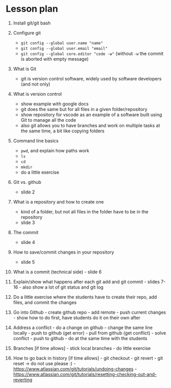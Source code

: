 # Lesson plan

 1. Install git/git bash

 2. Configure git
    - `git config --global user.name "name"`
    - `git config --global user.email "email"`
    - `git config --global core.editor "code -w"` (without `-w` the commit is aborted with empty message)

 3. What is Git
    - git is version control software, widely used by software developers (and not only)

 4. What is version control
    - show example with google docs
    - git does the same but for all files in a given folder/repository
    - show repository for vscode as an example of a software built using Git to manage all the code
    - also git allows you to have branches and work on multiple tasks at the same time, a bit like copying folders

 5. Command line basics
    - `pwd`, and explain how paths work
    - `ls`
    - `cd`
    - `mkdir`
    - do a little exercise

 6. Git vs. github
    - slide 2

 7. What is a repository and how to create one
    - kind of a folder, but not all files in the folder have to be in the repository
    - slide 3

 8. The commit
    - slide 4

 9. How to save/commit changes in your repository
    - slide 5

 10. What is a commit (technical side)
    - slide 6

 11. Explain/show what happens after each git add and git commit
    - slides 7-16
    - also show a lot of git status and git log

 12. Do a little exercise where the students have to create their repo, add files, and commit the changes

 13. Go into Github
    - create github repo
    - add remote
    - push current changes
    - show how to do first, have students do it on their own after

 14. Address a conflict
    - do a change on github
    - change the same line locally
    - push to github (get error)
    - pull from github (get conflict)
    - solve conflict
    - push to github
    - do at the same time with the students

 15. Branches  [if time allows]
    - stick local branches
    - do little exercise

 16. How to go back in history [if time allows]
    - git checkout
    - git revert
    - git reset -> do not use please :)
    - https://www.atlassian.com/git/tutorials/undoing-changes
    - https://www.atlassian.com/git/tutorials/resetting-checking-out-and-reverting

